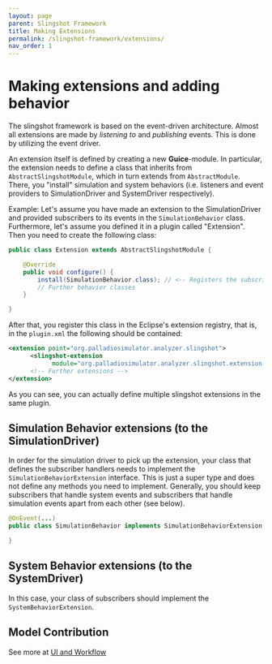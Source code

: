 ```yaml
---
layout: page
parent: Slingshot Framework
title: Making Extensions
permalink: /slingshot-framework/extensions/
nav_order: 1
---
```

# Making extensions and adding behavior
The slingshot framework is based on the event-driven architecture. Almost all extensions are made by *listening to* and *publishing* events. This is done by utilizing the event driver.

An extension itself is defined by creating a new **Guice**-module. In particular, the extension needs to define a class that inherits from `AbstractSlingshotModule`, which in turn extends from `AbstractModule`. There, you "install" simulation and system behaviors (i.e. listeners and event providers to SimulationDriver and SystemDriver respectively).

Example: Let's assume you have made an extension to the SimulationDriver and provided subscribers to its events in the `SimulationBehavior` class. Furthermore, let's assume you defined it in a plugin called "Extension". Then you need to create the following class:

```java
public class Extension extends AbstractSlingshotModule {

    @Override
    public void configure() {
        install(SimulationBehavior.class); // <-- Registers the subscribers here
        // Further behavior classes
    }

}
```

After that, you register this class in the Eclipse's extension registry, that is, in the `plugin.xml` the following should be contained:

```xml
<extension point="org.palladiosimulator.analyzer.slingshot">
      <slingshot-extension
            module="org.palladiosimulator.analyzer.slingshot.extension.Extension"></slingshot-extension>
      <!-- Further extensions -->
</extension>
```

As you can see, you can actually define multiple slingshot extensions in the same plugin.

## Simulation Behavior extensions (to the SimulationDriver)
In order for the simulation driver to pick up the extension, your class that defines the subscriber handlers needs to implement the `SimulationBehaviorExtension` interface. This is just a super type and does not define any methods you need to implement. Generally, you should keep subscribers that handle system events and subscribers that handle simulation events apart from each other (see below).

```java
@OnEvent(...)
public class SimulationBehavior implements SimulationBehaviorExtension {

}
```

## System Behavior extensions (to the SystemDriver)
In this case, your class of subscribers should implement the `SystemBehaviorExtension`.

## Model Contribution
See more at [UI and Workflow](/slingshot-framework/system-driver/ui/)